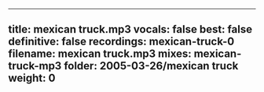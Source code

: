 
---
title: mexican truck.mp3
vocals: false
best: false
definitive: false
recordings: mexican-truck-0
filename: mexican truck.mp3
mixes: mexican-truck-mp3
folder: 2005-03-26/mexican truck
weight: 0
---
